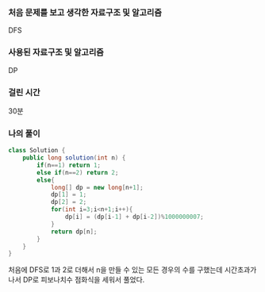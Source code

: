 ### 처음 문제를 보고 생각한 자료구조 및 알고리즘

DFS

### 사용된 자료구조 및 알고리즘

DP

### 걸린 시간

30분

### 나의 풀이

```java
class Solution {
    public long solution(int n) {
        if(n==1) return 1;
        else if(n==2) return 2;
        else{
            long[] dp = new long[n+1];
            dp[1] = 1;
            dp[2] = 2;
            for(int i=3;i<n+1;i++){
                dp[i] = (dp[i-1] + dp[i-2])%1000000007;
            }
            return dp[n];
        }
    }
}
```

처음에 DFS로 1과 2로 더해서 n을 만들 수 있는 모든 경우의 수를 구했는데 시간초과가 나서 DP로 피보나치수 점화식을 세워서 풀었다.